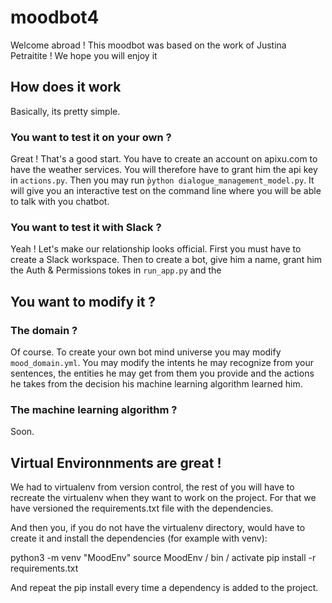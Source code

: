# moodbot4

Welcome abroad ! This moodbot was based on the work of Justina Petraitite ! We hope you will enjoy it

## How does it work 

Basically, its pretty simple.

### You want to test it on your own ?

Great ! That's a good start. You have to create an account on apixu.com to have the weather services. You will therefore have to grant him the api key in `actions.py`. Then you may run `̀python dialogue_management_model.py`. It will give you an interactive test on the command line where you will be able to talk with you chatbot.

### You want to test it with Slack ?

Yeah ! Let's make our relationship looks official.
First you must have to create a Slack workspace. Then to create a bot, give him a name, grant him the Auth & Permissions tokes in `run_app.py` and the 

## You want to modify it ?

### The domain ?

Of course. To create your own bot mind universe you may modify `mood_domain.yml`. You may modify the intents he may recognize from your sentences, the entities he may get from them you provide and the actions he takes from the decision his machine learning algorithm learned him.

### The machine learning algorithm ?

Soon.

## Virtual Environnments are great !

We had to virtualenv from version control, the rest of you will have to recreate the virtualenv when they want to work on the project. For that we have versioned the requirements.txt file with the dependencies.

And then you, if you do not have the virtualenv directory, would have to create it and install the dependencies (for example with venv):

python3 -m venv "MoodEnv"
source MoodEnv / bin / activate
pip install -r requirements.txt

And repeat the pip install every time a dependency is added to the project.
